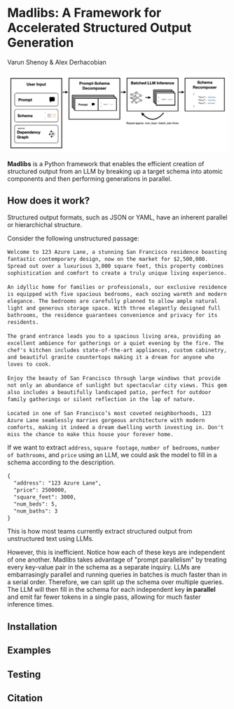 # Madlibs: A Framework for Accelerated Structured Output Generation

Varun Shenoy & Alex Derhacobian

![A diagram](figs/diagram.png)

**Madlibs** is a Python framework that enables the efficient creation of structured output from an LLM by breaking up a target schema into atomic components and then performing generations in parallel.

## How does it work?

Structured output formats, such as JSON or YAML, have an inherent parallel or hierarchichal structure.

Consider the following unstructured passage:

```
Welcome to 123 Azure Lane, a stunning San Francisco residence boasting fantastic contemporary design, now on the market for $2,500,000. Spread out over a luxurious 3,000 square feet, this property combines sophistication and comfort to create a truly unique living experience.

An idyllic home for families or professionals, our exclusive residence is equipped with five spacious bedrooms, each oozing warmth and modern elegance. The bedrooms are carefully planned to allow ample natural light and generous storage space. With three elegantly designed full bathrooms, the residence guarantees convenience and privacy for its residents.

The grand entrance leads you to a spacious living area, providing an excellent ambience for gatherings or a quiet evening by the fire. The chef's kitchen includes state-of-the-art appliances, custom cabinetry, and beautiful granite countertops making it a dream for anyone who loves to cook.

Enjoy the beauty of San Francisco through large windows that provide not only an abundance of sunlight but spectacular city views. This gem also includes a beautifully landscaped patio, perfect for outdoor family gatherings or silent reflection in the lap of nature.

Located in one of San Francisco’s most coveted neighborhoods, 123 Azure Lane seamlessly marries gorgeous architecture with modern comforts, making it indeed a dream dwelling worth investing in. Don't miss the chance to make this house your forever home.
```

If we want to extract `address`, `square footage`, `number of bedrooms`, `number of bathrooms`, and `price` using an LLM, we could ask the model to fill in a schema according to the description.

```
{
  "address": "123 Azure Lane",
  "price": 2500000,
  "square_feet": 3000,
  "num_beds": 5,
  "num_baths": 3
}
```

This is how most teams currently extract structured output from unstructured text using LLMs.

However, this is inefficient. Notice how each of these keys are independent of one another. Madlibs takes advantage of "prompt parallelism" by treating every key-value pair in the schema as a separate inquiry. LLMs are embarrasingly parallel and running queries in batches is much faster than in a serial order. Therefore, we can split up the schema over multiple queries. The LLM will then fill in the schema for each independent key **in parallel** and emit far fewer tokens in a single pass, allowing for much faster inference times.

## Installation

## Examples

## Testing

## Citation
